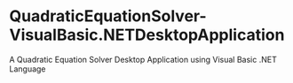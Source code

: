 # QuadraticEquationSolver-VisualBasic.NETDesktopApplication
A Quadratic Equation Solver Desktop Application using Visual Basic .NET Language
